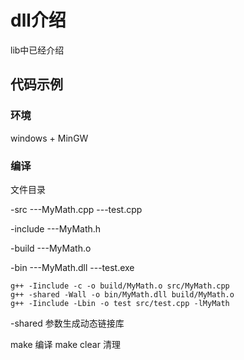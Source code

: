 # dll介绍

lib中已经介绍

## 代码示例

### 环境

windows + MinGW

### 编译

文件目录

-src
---MyMath.cpp
---test.cpp

-include
---MyMath.h

-build
---MyMath.o

-bin
---MyMath.dll
---test.exe

```shell
g++ -Iinclude -c -o build/MyMath.o src/MyMath.cpp
g++ -shared -Wall -o bin/MyMath.dll build/MyMath.o
g++ -Iinclude -Lbin -o test src/test.cpp -lMyMath
```

-shared 参数生成动态链接库

make 编译
make clear 清理